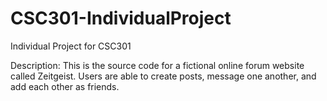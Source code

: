 # CSC301-IndividualProject
Individual Project for CSC301

Description:  This is the source code for a fictional online forum website called Zeitgeist. Users are able to create posts, message one another, 
              and add each other as friends. 

